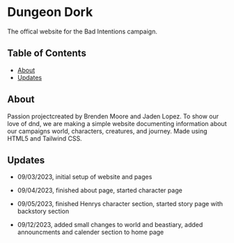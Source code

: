 # Dungeon Dork

The offical website for the Bad Intentions campaign.

## Table of Contents

- [About](#about)
- [Updates](#updates)

## About

Passion projectcreated by Brenden Moore and Jaden Lopez. To show our love of dnd, we are making a simple website documenting information about our campaigns world, characters, creatures, and journey. Made using HTML5 and Tailwind CSS.

## Updates

- 09/03/2023, initial setup of website and pages

- 09/04/2023, finished about page, started character page

- 09/05/2023, finished Henrys character section, started story page with backstory section

- 09/12/2023, added small changes to world and beastiary, added announcments and calender section to home page
